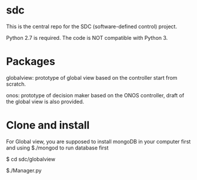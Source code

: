 # sdc

This is the central repo for the SDC (software-defined control) project.

Python 2.7 is required. The code is NOT compatible with Python 3.

# Packages
globalview: prototype of global view based on the controller start from scratch.

onos: prototype of decision maker based on the ONOS controller, draft of the global view is also provided.

# Clone and install
For Global view, you are supposed to install mongoDB in your computer first and using $./mongod to run database first

$ cd sdc/globalview

$./Manager.py
